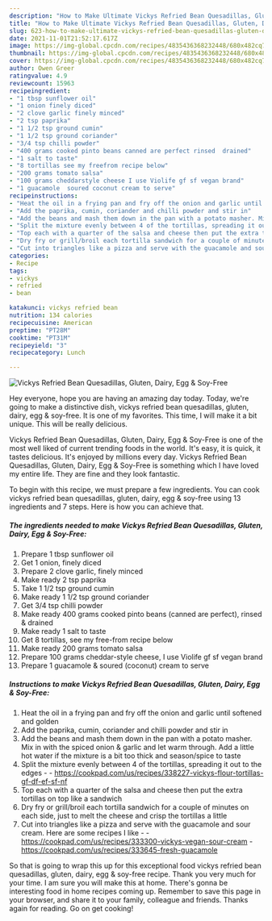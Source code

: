 ```yaml
---
description: "How to Make Ultimate Vickys Refried Bean Quesadillas, Gluten, Dairy, Egg &amp;amp; Soy-Free"
title: "How to Make Ultimate Vickys Refried Bean Quesadillas, Gluten, Dairy, Egg &amp;amp; Soy-Free"
slug: 623-how-to-make-ultimate-vickys-refried-bean-quesadillas-gluten-dairy-egg-and-amp-soy-free
date: 2021-11-01T21:52:17.617Z
image: https://img-global.cpcdn.com/recipes/4835436368232448/680x482cq70/vickys-refried-bean-quesadillas-gluten-dairy-egg-soy-free-recipe-main-photo.jpg
thumbnail: https://img-global.cpcdn.com/recipes/4835436368232448/680x482cq70/vickys-refried-bean-quesadillas-gluten-dairy-egg-soy-free-recipe-main-photo.jpg
cover: https://img-global.cpcdn.com/recipes/4835436368232448/680x482cq70/vickys-refried-bean-quesadillas-gluten-dairy-egg-soy-free-recipe-main-photo.jpg
author: Owen Greer
ratingvalue: 4.9
reviewcount: 15963
recipeingredient:
- "1 tbsp sunflower oil"
- "1 onion finely diced"
- "2 clove garlic finely minced"
- "2 tsp paprika"
- "1 1/2 tsp ground cumin"
- "1 1/2 tsp ground coriander"
- "3/4 tsp chilli powder"
- "400 grams cooked pinto beans canned are perfect rinsed  drained"
- "1 salt to taste"
- "8 tortillas see my freefrom recipe below"
- "200 grams tomato salsa"
- "100 grams cheddarstyle cheese I use Violife gf sf vegan brand"
- "1 guacamole  soured coconut cream to serve"
recipeinstructions:
- "Heat the oil in a frying pan and fry off the onion and garlic until softened and golden"
- "Add the paprika, cumin, coriander and chilli powder and stir in"
- "Add the beans and mash them down in the pan with a potato masher. Mix in with the spiced onion &amp; garlic and let warm through. Add a little hot water if the mixture is a bit too thick and season/spice to taste"
- "Split the mixture evenly between 4 of the tortillas, spreading it out to the edges  https://cookpad.com/us/recipes/338227-vickys-flour-tortillas-gf-df-ef-sf-nf"
- "Top each with a quarter of the salsa and cheese then put the extra tortillas on top like a sandwich"
- "Dry fry or grill/broil each tortilla sandwich for a couple of minutes on each side, just to melt the cheese and crisp the tortillas a little"
- "Cut into triangles like a pizza and serve with the guacamole and sour cream. Here are some recipes I like  https://cookpad.com/us/recipes/333300-vickys-vegan-sour-cream https://cookpad.com/us/recipes/333645-fresh-guacamole"
categories:
- Recipe
tags:
- vickys
- refried
- bean

katakunci: vickys refried bean 
nutrition: 134 calories
recipecuisine: American
preptime: "PT28M"
cooktime: "PT31M"
recipeyield: "3"
recipecategory: Lunch

---
```



![Vickys Refried Bean Quesadillas, Gluten, Dairy, Egg &amp; Soy-Free](https://img-global.cpcdn.com/recipes/4835436368232448/680x482cq70/vickys-refried-bean-quesadillas-gluten-dairy-egg-soy-free-recipe-main-photo.jpg)

Hey everyone, hope you are having an amazing day today. Today, we're going to make a distinctive dish, vickys refried bean quesadillas, gluten, dairy, egg &amp; soy-free. It is one of my favorites. This time, I will make it a bit unique. This will be really delicious.



Vickys Refried Bean Quesadillas, Gluten, Dairy, Egg &amp; Soy-Free is one of the most well liked of current trending foods in the world. It's easy, it is quick, it tastes delicious. It's enjoyed by millions every day. Vickys Refried Bean Quesadillas, Gluten, Dairy, Egg &amp; Soy-Free is something which I have loved my entire life. They are fine and they look fantastic.


To begin with this recipe, we must prepare a few ingredients. You can cook vickys refried bean quesadillas, gluten, dairy, egg &amp; soy-free using 13 ingredients and 7 steps. Here is how you can achieve that.

<!--inarticleads1-->

##### The ingredients needed to make Vickys Refried Bean Quesadillas, Gluten, Dairy, Egg &amp; Soy-Free:

1. Prepare 1 tbsp sunflower oil
1. Get 1 onion, finely diced
1. Prepare 2 clove garlic, finely minced
1. Make ready 2 tsp paprika
1. Take 1 1/2 tsp ground cumin
1. Make ready 1 1/2 tsp ground coriander
1. Get 3/4 tsp chilli powder
1. Make ready 400 grams cooked pinto beans (canned are perfect), rinsed &amp; drained
1. Make ready 1 salt to taste
1. Get 8 tortillas, see my free-from recipe below
1. Make ready 200 grams tomato salsa
1. Prepare 100 grams cheddar-style cheese, I use Violife gf sf vegan brand
1. Prepare 1 guacamole &amp; soured (coconut) cream to serve




<!--inarticleads2-->

##### Instructions to make Vickys Refried Bean Quesadillas, Gluten, Dairy, Egg &amp; Soy-Free:

1. Heat the oil in a frying pan and fry off the onion and garlic until softened and golden
1. Add the paprika, cumin, coriander and chilli powder and stir in
1. Add the beans and mash them down in the pan with a potato masher. Mix in with the spiced onion &amp; garlic and let warm through. Add a little hot water if the mixture is a bit too thick and season/spice to taste
1. Split the mixture evenly between 4 of the tortillas, spreading it out to the edges -  - https://cookpad.com/us/recipes/338227-vickys-flour-tortillas-gf-df-ef-sf-nf
1. Top each with a quarter of the salsa and cheese then put the extra tortillas on top like a sandwich
1. Dry fry or grill/broil each tortilla sandwich for a couple of minutes on each side, just to melt the cheese and crisp the tortillas a little
1. Cut into triangles like a pizza and serve with the guacamole and sour cream. Here are some recipes I like -  - https://cookpad.com/us/recipes/333300-vickys-vegan-sour-cream - https://cookpad.com/us/recipes/333645-fresh-guacamole




So that is going to wrap this up for this exceptional food vickys refried bean quesadillas, gluten, dairy, egg &amp; soy-free recipe. Thank you very much for your time. I am sure you will make this at home. There's gonna be interesting food in home recipes coming up. Remember to save this page in your browser, and share it to your family, colleague and friends. Thanks again for reading. Go on get cooking!
